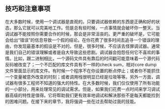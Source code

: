 ## 技巧和注意事项

在大多数时候，使用一个调试器是直观的。只要调试器依赖的东西是正确和好的状态，那么它就可以完美地工作。但是总有些时候，一点事情就会破坏你一整天。当调试器不能按照你需要合作的时候，那会是非常沮丧的。更严重的破坏是，它可能会给出“错误”的信息导致一个假的结论。在你花费了很多时间去追寻一个错误的理由，你发现最基本的假设是不对的。但是，很多时候，不应该去怪罪调试器。通常是我们自己的错误理解或者是自大导致这些悲剧。调试器会抱怨任何它不喜欢的事情。比如，跟二进制相比，一个源码文件具有靠后的时间戳可能意味着一个源代码反码被改变了；一个不匹配的库文件具有不一样的check sum，相对core dump文件里面显示的库文件。有时候一个程序不在你设置的断点停止；或者你不能抓住一个变量被意外改变的时刻；或者调用栈很明显已经是垃圾等等。另外一方面，调试器有很多工程师不知道的强大的特性。在大多数时候，我们仅仅使用了所有功能的一小部分，用来处理常见的调试需求。但是，如果我们花费一点时间来学习调试器高级的特性是值得。它将帮助我们更有效率地调试和解决那些不是每天都能捡到的困难问题。在接下来的章节，我将强调一些在过去帮助过我的技能。
